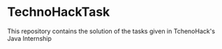 # TechnoHackTask
This repository contains the solution of the tasks given in TchenoHack's Java Internship
